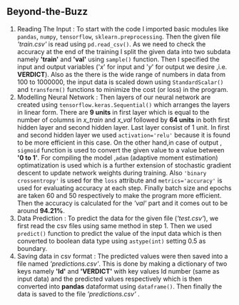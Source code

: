 ## Beyond-the-Buzz
1. Reading The Input : 
To start with the code I imported basic modules like `pandas`, `numpy`, `tensorflow`, `sklearn.preprocessing`. Then the given file _'train.csv'_ is read using `pd.read_csv()`. As we need to check the accuracy at the end of the training I split the given data into two subdata namely __'train'__ and __'val'__ using `sample()` function. Then I specified the input and output variables ('*x*' for input and '*y*' for output we desire ,i.e. __VERDICT__). Also as the there is the wide range of numbers in data from 100 to 1000000, the input data is scaled down using `StandardScalar()` and `transform()` functions to minimize the cost (or loss) in the program.
2. Modelling Neural Network : 
Then layers of our neural network are created using `tensorflow.keras.Sequential()` which arranges the layers in linear form. There are __9 units__ in first layer which is equal to the number of columns in *x_train* and *x_val* followed by **64 units** in both first hidden layer and second hidden layer. Last layer consist of 1 unit. In first and second hidden layer we used `activation='relu'` because it is found to be more efficient in this case. On the other hand,in case of output , `sigmoid` function is used to convert the given value to a value between __'0 to 1'__. For compiling the model ,`adam` (adaptive moment estimation) optimatization is used which is a further extension of stochastic gradient descent to update network weights during training. Also `'binary crossentropy'` is used for the `loss` attribute and `metrics='accuracy'` is used for evaluating accuracy at each step. Finally batch size and epochs are taken 60 and 50 respectively to make the program more efficient. Then the accuracy is calculated for the _'val'_ part and it comes out to be around __94.21%__.
3. Data Prediction : 
To predict the data for the given file (_'test.csv'_), we first read the csv files using same method in step 1. Then we used `predict()` function to predict the value of the input data which is then converted to boolean data type using `astype(int)` setting 0.5 as boundary. 
4. Saving data in csv format : 
The predicted values were then saved into a file named _'predictions.csv'_. This is done by making a dictionary of two keys namely __'Id'__ and __'VERDICT'__ with key values Id number (same as input data) and the predicted values respectively which is then converted into __pandas__ dataformat using `dataframe()`. Then finally the data
is saved to the file _'predictions.csv'_ .
